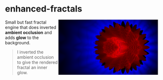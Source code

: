 # enhanced-fractals

<img src="capture.png" align="right" width=65%>

Small but fast fractal engine that does inverted **ambient occlusion** and adds **glow** to the background.
> I inverted the ambient occlusion to give the rendered fractal an inner glow.
